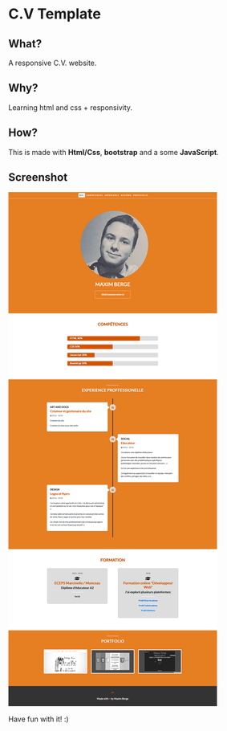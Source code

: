 # C.V Template

## What?
A responsive C.V. website.

## Why?
Learning html and css + responsivity.

## How?
This is made with **Html/Css**, **bootstrap** and a some **JavaScript**.

## Screenshot
![Screenshot of the site](screenshot-site.png)

Have fun with it! :)
